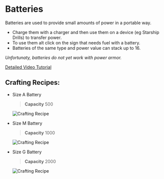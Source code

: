 # Batteries 

Batteries are used to provide small amounts of power in a portable way.

- Charge them with a charger and then use them on a device (eg Starship Drills) to transfer power.
- To use them alt click on the sign that needs fuel with a battery.
- Batteries of the same type and power value can stack up to 16.

*Unfortunaty, batteries do not yet work with power armor.*

[Detailed Video Tutorial](https://youtu.be/RgkvASn3Cd0 "Detailed Video Tutorial")

## Crafting Recipes:
- Size A Battery 
    > **Capacity** 500

    ![Crafting Recipe](https://imgur.com/i7dhOAs.png "Crafting Recipe")

- Size M Battery 
    > **Capacity** 1000

    ![Crafting Recipe](https://imgur.com/8KDpiBo.png "Crafting Recipe")

- Size G Battery 
    > **Capacity** 2000

    ![Crafting Recipe](https://imgur.com/AdnDfxm.png "Crafting Recipe")